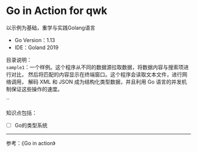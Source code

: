# Go in Action for qwk

以示例为基础，重学与实践Golang语言

- Go Version：1.13
- IDE：Goland 2019

目录说明：  
`sample1`：一个样例。这个程序从不同的数据源拉取数据，将数据内容与搜索项进行对比，
然后将匹配的内容显示在终端窗口。这个程序会读取文本文件，进行网络调用，
解码 XML 和 JSON 成为结构化类型数据，并且利用 Go 语言的并发机制保证这些操作的速度。

``

知识点包括：  
-[ ] Go的类型系统 


---

参考：《Go in action》
